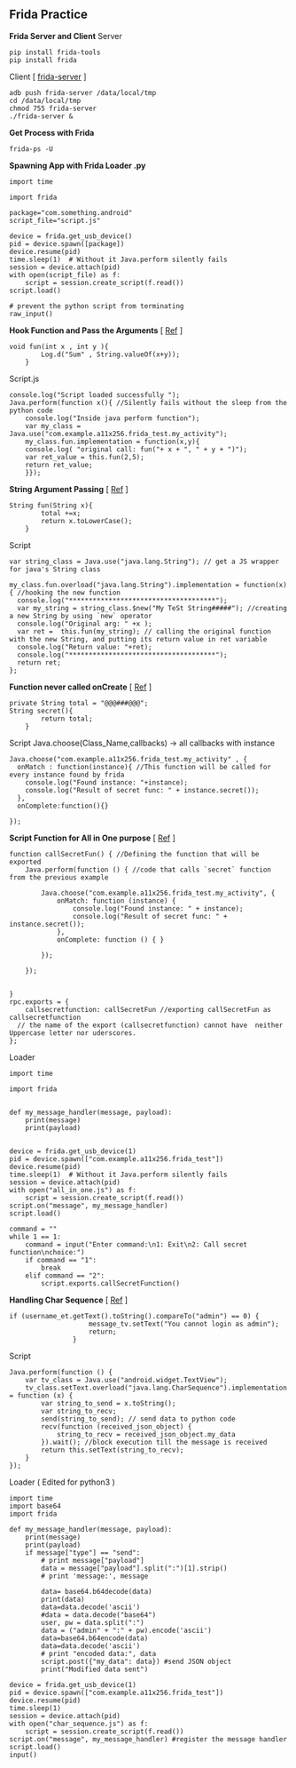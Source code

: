 ## Frida Practice

**Frida Server and Client**
Server
```
pip install frida-tools
pip install frida
```
Client [ [frida-server](https://github.com/frida/frida/releases) ]
```
adb push frida-server /data/local/tmp
cd /data/local/tmp
chmod 755 frida-server
./frida-server &
```
**Get Process with Frida**
```
frida-ps -U
```
**Spawning App with Frida Loader .py**
```
import time

import frida

package="com.something.android"
script_file="script.js"

device = frida.get_usb_device()
pid = device.spawn([package])
device.resume(pid)
time.sleep(1)  # Without it Java.perform silently fails
session = device.attach(pid)
with open(script_file) as f:
    script = session.create_script(f.read())
script.load()

# prevent the python script from terminating
raw_input()
```

**Hook Function and Pass the Arguments** [ [Ref](https://11x256.github.io/Frida-hooking-android-part-1/) ]
```
void fun(int x , int y ){
        Log.d("Sum" , String.valueOf(x+y));
    }
```
Script.js
```
console.log("Script loaded successfully ");
Java.perform(function x(){ //Silently fails without the sleep from the python code
    console.log("Inside java perform function");
    var my_class = Java.use("com.example.a11x256.frida_test.my_activity");
    my_class.fun.implementation = function(x,y){
    console.log( "original call: fun("+ x + ", " + y + ")");
    var ret_value = this.fun(2,5);
    return ret_value;
    }});
```
**String Argument Passing** [ [Ref](https://11x256.github.io/Frida-hooking-android-part-2/) ]

```
String fun(String x){
        total +=x;
        return x.toLowerCase();
    }
```
Script
```
var string_class = Java.use("java.lang.String"); // get a JS wrapper for java's String class

my_class.fun.overload("java.lang.String").implementation = function(x){ //hooking the new function
  console.log("*************************************");
  var my_string = string_class.$new("My TeSt String#####"); //creating a new String by using `new` operator 
  console.log("Original arg: " +x );
  var ret =  this.fun(my_string); // calling the original function with the new String, and putting its return value in ret variable
  console.log("Return value: "+ret);
  console.log("*************************************");
  return ret;
};
```
**Function never called onCreate** [ [Ref](https://11x256.github.io/Frida-hooking-android-part-2/) ]
```
private String total = "@@@###@@@";
String secret(){
        return total;
    }
```
Script
Java.choose(Class_Name,callbacks) -> all callbacks with instance
```
Java.choose("com.example.a11x256.frida_test.my_activity" , {
  onMatch : function(instance){ //This function will be called for every instance found by frida
    console.log("Found instance: "+instance);
    console.log("Result of secret func: " + instance.secret());
  },
  onComplete:function(){}

});
```
**Script Function for All in One purpose** [ [Ref](https://11x256.github.io/Frida-hooking-android-part-3/) ]
```
function callSecretFun() { //Defining the function that will be exported
    Java.perform(function () { //code that calls `secret` function from the previous example

        Java.choose("com.example.a11x256.frida_test.my_activity", {
            onMatch: function (instance) {
                console.log("Found instance: " + instance);
                console.log("Result of secret func: " + instance.secret());
            },
            onComplete: function () { }

        });

    });


}
rpc.exports = {
    callsecretfunction: callSecretFun //exporting callSecretFun as callsecretfunction
  // the name of the export (callsecretfunction) cannot have  neither Uppercase letter nor uderscores.
};
```
Loader
```
import time

import frida


def my_message_handler(message, payload):
    print(message)
    print(payload)


device = frida.get_usb_device(1)
pid = device.spawn(["com.example.a11x256.frida_test"])
device.resume(pid)
time.sleep(1)  # Without it Java.perform silently fails
session = device.attach(pid)
with open("all_in_one.js") as f:
    script = session.create_script(f.read())
script.on("message", my_message_handler)
script.load()

command = ""
while 1 == 1:
    command = input("Enter command:\n1: Exit\n2: Call secret function\nchoice:")
    if command == "1":
        break
    elif command == "2":
        script.exports.callSecretFunction()
```
**Handling Char Sequence** [ [Ref](https://11x256.github.io/Frida-hooking-android-part-4/) ]
```
if (username_et.getText().toString().compareTo("admin") == 0) {
                    message_tv.setText("You cannot login as admin");
                    return;
                }
```
Script
```
Java.perform(function () {
    var tv_class = Java.use("android.widget.TextView");
    tv_class.setText.overload("java.lang.CharSequence").implementation = function (x) {
        var string_to_send = x.toString();
        var string_to_recv;
        send(string_to_send); // send data to python code
        recv(function (received_json_object) {
            string_to_recv = received_json_object.my_data
        }).wait(); //block execution till the message is received
        return this.setText(string_to_recv);
    }
});
```
Loader ( Edited for python3 )
```
import time
import base64
import frida

def my_message_handler(message, payload):
    print(message)
    print(payload)
    if message["type"] == "send":
        # print message["payload"]
        data = message["payload"].split(":")[1].strip()
        # print 'message:', message
       
        data= base64.b64decode(data)
        print(data)
        data=data.decode('ascii')
        #data = data.decode("base64")
        user, pw = data.split(":")
        data = ("admin" + ":" + pw).encode('ascii')
        data=base64.b64encode(data)
        data=data.decode('ascii')
        # print "encoded data:", data
        script.post({"my_data": data}) #send JSON object
        print("Modified data sent")

device = frida.get_usb_device(1)
pid = device.spawn(["com.example.a11x256.frida_test"])
device.resume(pid)
time.sleep(1)  
session = device.attach(pid)
with open("char_sequence.js") as f:
    script = session.create_script(f.read())
script.on("message", my_message_handler) #register the message handler 
script.load()
input()
```
